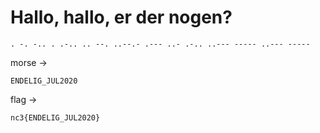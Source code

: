 # Hallo, hallo, er der nogen?
```
. -. -.. . .-.. .. --. ..--.- .--- ..- .-.. ..--- ----- ..--- -----
```
morse ->
```
ENDELIG_JUL2020
```
flag ->
```
nc3{ENDELIG_JUL2020}
```
